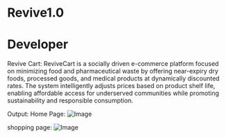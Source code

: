 # Revive1.0
# Developer

Revive Cart: ReviveCart is a socially driven e-commerce platform focused on minimizing food and pharmaceutical waste by offering near-expiry dry foods, processed goods, and medical products at dynamically discounted rates. The system intelligently adjusts prices based on product shelf life, enabling affordable access for underserved communities while promoting sustainability and responsible consumption.

Output:
Home Page:
![Image](https://github.com/user-attachments/assets/da430278-6947-4386-95d2-52c44bcfc346)

shopping page:
![Image](https://github.com/user-attachments/assets/d550afef-eae5-44f4-a83d-b3464917c798)
